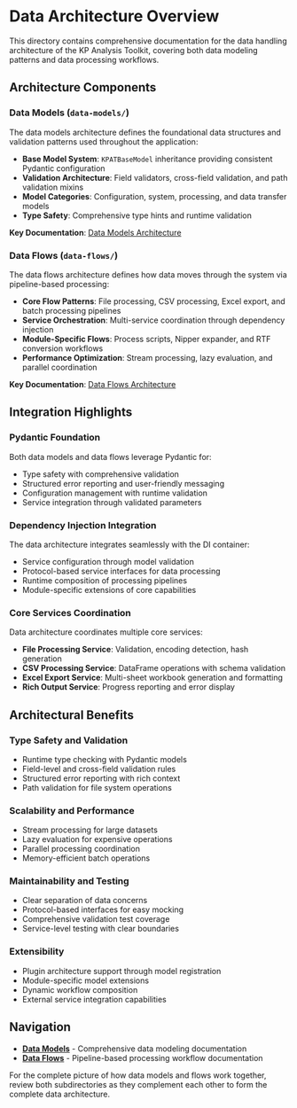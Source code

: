 # Data Architecture Overview

This directory contains comprehensive documentation for the data handling architecture of the KP Analysis Toolkit, covering both data modeling patterns and data processing workflows.

## Architecture Components

### Data Models (`data-models/`)

The data models architecture defines the foundational data structures and validation patterns used throughout the application:

- **Base Model System**: `KPATBaseModel` inheritance providing consistent Pydantic configuration
- **Validation Architecture**: Field validators, cross-field validation, and path validation mixins
- **Model Categories**: Configuration, system, processing, and data transfer models
- **Type Safety**: Comprehensive type hints and runtime validation

**Key Documentation**: [Data Models Architecture](data-models/data-models-architecture.md)

### Data Flows (`data-flows/`)

The data flows architecture defines how data moves through the system via pipeline-based processing:

- **Core Flow Patterns**: File processing, CSV processing, Excel export, and batch processing pipelines
- **Service Orchestration**: Multi-service coordination through dependency injection
- **Module-Specific Flows**: Process scripts, Nipper expander, and RTF conversion workflows
- **Performance Optimization**: Stream processing, lazy evaluation, and parallel coordination

**Key Documentation**: [Data Flows Architecture](data-flows/data-flows-architecture.md)

## Integration Highlights

### Pydantic Foundation

Both data models and data flows leverage Pydantic for:

- Type safety with comprehensive validation
- Structured error reporting and user-friendly messaging
- Configuration management with runtime validation
- Service integration through validated parameters

### Dependency Injection Integration

The data architecture integrates seamlessly with the DI container:

- Service configuration through model validation
- Protocol-based service interfaces for data processing
- Runtime composition of processing pipelines
- Module-specific extensions of core capabilities

### Core Services Coordination

Data architecture coordinates multiple core services:

- **File Processing Service**: Validation, encoding detection, hash generation
- **CSV Processing Service**: DataFrame operations with schema validation
- **Excel Export Service**: Multi-sheet workbook generation and formatting
- **Rich Output Service**: Progress reporting and error display

## Architectural Benefits

### Type Safety and Validation

- Runtime type checking with Pydantic models
- Field-level and cross-field validation rules
- Structured error reporting with rich context
- Path validation for file system operations

### Scalability and Performance

- Stream processing for large datasets
- Lazy evaluation for expensive operations
- Parallel processing coordination
- Memory-efficient batch operations

### Maintainability and Testing

- Clear separation of data concerns
- Protocol-based interfaces for easy mocking
- Comprehensive validation test coverage
- Service-level testing with clear boundaries

### Extensibility

- Plugin architecture support through model registration
- Module-specific model extensions
- Dynamic workflow composition
- External service integration capabilities

## Navigation

- **[Data Models](data-models/)** - Comprehensive data modeling documentation
- **[Data Flows](data-flows/)** - Pipeline-based processing workflow documentation

For the complete picture of how data models and flows work together, review both subdirectories as they complement each other to form the complete data architecture.
